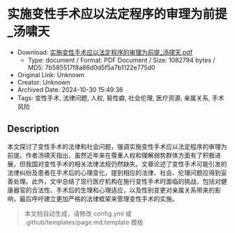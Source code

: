 # 实施变性手术应以法定程序的审理为前提_汤啸天

- Download: [实施变性手术应以法定程序的审理为前提_汤啸天.pdf](实施变性手术应以法定程序的审理为前提_汤啸天.pdf)
    - Type: document / Format: PDF Document / Size: 1082794 bytes / MD5: 7b585517f8a86d0d5f5a7b1122e775d0
- Original Link: Unknown
- Creator: Unknown
- Archived Date: 2024-10-30 15:49:36
- Tags: 变性手术, 法律问题, 人权, 易性癖, 社会伦理, 医疗资源, 亲属关系, 手术风险

## Description

本文探讨了变性手术的法律和社会问题，强调实施变性手术应以法定程序的审理为前提。作者汤啸天指出，虽然近年来在尊重人权和理解弱势群体方面有了积极进展，但我国对变性手术的相关法律法规仍然缺失。文章论述了变性手术可能引发的法律纠纷及患者在手术后的心理变化，提到相应的法律、社会、伦理问题应得到妥善处理。此外，文中总结了现行医疗机构在施行变性手术时面临的挑战，包括对健康器官的合法性、手术后的生理和心理适应，以及性别变更对亲属关系带来的影响，最后呼吁建立更加严格的法律框架来管理变性手术的实施。

> 本文档自动生成，请修改 config.yml 或 .github/templates/page.md.template 模板
